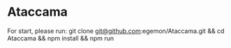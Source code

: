 # Ataccama
For start, please run:
git clone git@github.com:egemon/Ataccama.git && cd Ataccama && npm install && npm run
